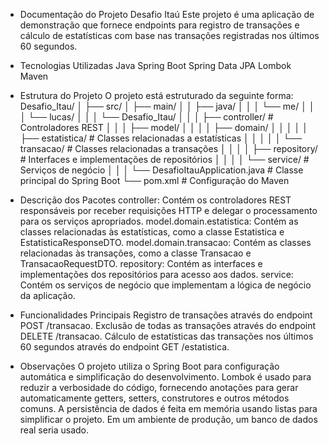- Documentação do Projeto Desafio Itaú
Este projeto é uma aplicação de demonstração que fornece endpoints para registro de transações e cálculo de estatísticas com base nas transações registradas nos últimos 60 segundos.

- Tecnologias Utilizadas
Java
Spring Boot
Spring Data JPA
Lombok
Maven

- Estrutura do Projeto
O projeto está estruturado da seguinte forma:
Desafio_Itau/
│
├── src/
│   ├── main/
│   │   ├── java/
│   │   │   └── me/
│   │   │       └── lucas/
│   │   │           └── Desafio_Itau/
│   │   │               ├── controller/            # Controladores REST
│   │   │               ├── model/
│   │   │               │   ├── domain/
│   │   │               │   │   ├── estatistica/  # Classes relacionadas a estatísticas
│   │   │               │   │   └── transacao/    # Classes relacionadas a transações
│   │   │               │   ├── repository/        # Interfaces e implementações de repositórios
│   │   │               │   └── service/          # Serviços de negócio
│   │   │               └── DesafioItauApplication.java  # Classe principal do Spring Boot
└── pom.xml                                       # Configuração do Maven


- Descrição dos Pacotes
controller: Contém os controladores REST responsáveis por receber requisições HTTP e delegar o processamento para os serviços apropriados.
model.domain.estatistica: Contém as classes relacionadas às estatísticas, como a classe Estatistica e EstatisticaResponseDTO.
model.domain.transacao: Contém as classes relacionadas às transações, como a classe Transacao e TransacaoRequestDTO.
repository: Contém as interfaces e implementações dos repositórios para acesso aos dados.
service: Contém os serviços de negócio que implementam a lógica de negócio da aplicação.

- Funcionalidades Principais
Registro de transações através do endpoint POST /transacao.
Exclusão de todas as transações através do endpoint DELETE /transacao.
Cálculo de estatísticas das transações nos últimos 60 segundos através do endpoint GET /estatistica.

- Observações
O projeto utiliza o Spring Boot para configuração automática e simplificação do desenvolvimento.
Lombok é usado para reduzir a verbosidade do código, fornecendo anotações para gerar automaticamente getters, setters, construtores e outros métodos comuns.
A persistência de dados é feita em memória usando listas para simplificar o projeto. Em um ambiente de produção, um banco de dados real seria usado.
